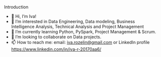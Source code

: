 Introduction

- 👋 Hi, I’m Iva!
- 👀 I’m interested in Data Engineering, Data modeling, Business Intelligence Analysis, Technical Analysis and Project Management
- 🌱 I’m currently learning Python, PySpark, Project Management & Scrum.
- 💞️ I’m looking to collaborate on Data projects.
- 📫 How to reach me: 
      email: iva.rozelin@gmail.com
      or LinkedIn profile https://www.linkedin.com/in/iva-r-20170aa6/

<!---
ivarozelin/ivarozelin is a ✨ special ✨ repository because its `README.md` (this file) appears on your GitHub profile.
You can click the Preview link to take a look at your changes.
--->
